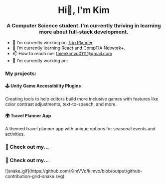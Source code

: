 <h1 align="center">Hi👋, I'm Kim</h1>

<h3 align="center">A Computer Science student. I'm currently thriving in learning more about full-stack development.</h3>

- 🔭 I’m currently working on [Trip Planner](https://boo-way.vercel.app/).
- 🌱 I’m currently learning React and CompTIA Network+.
- 📫 How to reach me: thienkimvo0111@gmail.com
- 🔭 I’m currently working on:

### My projects:
#### 🕹️ Unity Game Accessibility Plugins
Creating tools to help editors build more inclusive games with features like color contrast adjustments, text-to-speech, and more.

#### 🌍 Travel Planner App
A themed travel planner app with unique options for seasonal events and activities.

### 👀 Check out my...
<h3>👀 Check out my...</h3>
![snake_gif](https://github.com/KimVVo/kimvo/blob/output/github-contribution-grid-snake.svg)
